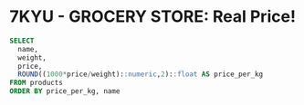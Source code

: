 # **7KYU** - GROCERY STORE: Real Price!
```sql
SELECT
  name,
  weight,
  price,
  ROUND((1000*price/weight)::numeric,2)::float AS price_per_kg
FROM products
ORDER BY price_per_kg, name
```